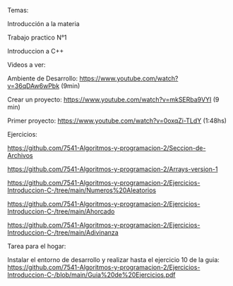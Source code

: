Temas:

Introducción a la materia

Trabajo practico N°1

Introduccion a C++



Videos a ver:

Ambiente de Desarrollo: https://www.youtube.com/watch?v=36qDAw6wPbk (9min)

Crear un proyecto: https://www.youtube.com/watch?v=mkSERba9VYI (9 min) 

Primer proyecto: https://www.youtube.com/watch?v=0oxqZi-TLdY (1:48hs)



Ejercicios:

https://github.com/7541-Algoritmos-y-programacion-2/Seccion-de-Archivos

https://github.com/7541-Algoritmos-y-programacion-2/Arrays-version-1

https://github.com/7541-Algoritmos-y-programacion-2/Ejercicios-Introduccion-C-/tree/main/Numeros%20Aleatorios

https://github.com/7541-Algoritmos-y-programacion-2/Ejercicios-Introduccion-C-/tree/main/Ahorcado

https://github.com/7541-Algoritmos-y-programacion-2/Ejercicios-Introduccion-C-/tree/main/Adivinanza



Tarea para el hogar:

Instalar el entorno de desarrollo y realizar hasta el ejercicio 10 de la guia:
https://github.com/7541-Algoritmos-y-programacion-2/Ejercicios-Introduccion-C-/blob/main/Guia%20de%20Ejercicios.pdf

